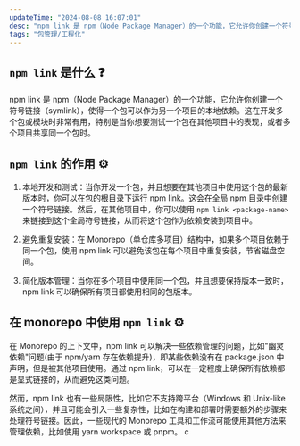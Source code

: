 ```yaml
---
updateTime: "2024-08-08 16:07:01"
desc: "npm link 是 npm（Node Package Manager）的一个功能，它允许你创建一个符号链接（symlink），使得一个包可以作为另一个项目的本地依赖。"
tags: "包管理/工程化"
---
```


## `npm link` 是什么 ❓

npm link 是 npm（Node Package Manager）的一个功能，它允许你创建一个符号链接（symlink），使得一个包可以作为另一个项目的本地依赖。这在开发多个包或模块时非常有用，特别是当你想要测试一个包在其他项目中的表现，或者多个项目共享同一个包时。

## `npm link` 的作用 ⚙️

1. 本地开发和测试：当你开发一个包，并且想要在其他项目中使用这个包的最新版本时，你可以在包的根目录下运行 npm link。这会在全局 npm 目录中创建一个符号链接。然后，在其他项目中，你可以使用 `npm link <package-name> `来链接到这个全局符号链接，从而将这个包作为依赖安装到项目中。

2. 避免重复安装：在 Monorepo（单仓库多项目）结构中，如果多个项目依赖于同一个包，使用 npm link 可以避免该包在每个项目中重复安装，节省磁盘空间。

3. 简化版本管理：当你在多个项目中使用同一个包，并且想要保持版本一致时，npm link 可以确保所有项目都使用相同的包版本。

## 在 monorepo 中使用 `npm link` ⚙️

在 Monorepo 的上下文中，npm link 可以解决一些依赖管理的问题，比如"幽灵依赖"问题(由于 npm/yarn 存在依赖提升)，即某些依赖没有在 package.json 中声明，但是被其他项目使用。通过 npm link，可以在一定程度上确保所有依赖都是显式链接的，从而避免这类问题。

然而，npm link 也有一些局限性，比如它不支持跨平台（Windows 和 Unix-like 系统之间），并且可能会引入一些复杂性，比如在构建和部署时需要额外的步骤来处理符号链接。因此，一些现代的 Monorepo 工具和工作流可能使用其他方法来管理依赖，比如使用 yarn workspace 或 pnpm。 c
